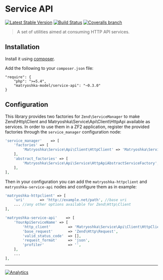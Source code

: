 Service API
===========

[![Latest Stable Version](http://img.shields.io/packagist/v/matryoshka-model/service-api.svg?style=flat-square)](https://packagist.org/packages/matryoshka-model/service-api) [![Build Status](https://img.shields.io/travis/matryoshka-model/service-api.svg?style=flat-square)](https://travis-ci.org/matryoshka-model/service-api) [![Coveralls branch](https://img.shields.io/coveralls/matryoshka-model/service-api/master.svg?style=flat-square)](https://coveralls.io/r/matryoshka-model/service-api?branch=master)

> A set of utilities aimed at consuming HTTP API services.

## Installation

Install it using [composer](http://getcomposer.org).

Add the following to your `composer.json` file:

```
"require": {
    "php": ">=5.4",
    "matryoshka-model/service-api": "~0.3.0"
}
```

## Configuration

This library provides two factories for `Zend\ServiceManager` to make Zend\Http\Client and Matryoshka\Service\Api\Client\HttpApi available as services. In order to use them in a ZF2 application, register the provided factories through the `service_manager` configuration node:

```php
'service_manager'    => [
    'factories' => [
        'Matryoshka\Service\Api\Client\HttpClient' => 'Matryoshka\Service\Api\Service\HttpClientServiceFactory',
    ],
    'abstract_factories' => [
        'Matryoshka\Service\Api\Service\HttpApiAbstractServiceFactory',
    ],
],
```

Then in your configuration you can add the `matryoshka-httpclient` and `matryoshka-service-api` nodes and configure them as in example:

```php
'matryoshka-httpclient' => [
    'uri'       => 'http://example.net/path', //base uri
    ... //any other options available for Zend\Http\Client
],

'matryoshka-service-api'    => [
    'YourApiServiceName' => [
        'http_client'        => 'Matryoshka\Service\Api\Client\HttpClient', // http client service name
        'base_request'       => 'Zend\Http\Request',                        // base request service name
        'valid_status_code'  => [],                                         // Array of int code valid
        'request_format'     => 'json',                                     // string json/xml
        'profiler'           => '',                                         // profiler service name
    ],
    ...
],
```

---

[![Analytics](https://ga-beacon.appspot.com/UA-49657176-2/service-api?flat)](https://github.com/igrigorik/ga-beacon)
